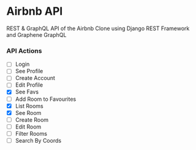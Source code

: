 # Airbnb API

REST & GraphQL API of the Airbnb Clone using Django REST Framework and Graphene GraphQL

### API Actions

- [ ] Login
- [ ] See Profile
- [ ] Create Account
- [ ] Edit Profile
- [X] See Favs
- [ ] Add Room to Favourites
- [x] List Rooms
- [X] See Room
- [ ] Create Room
- [ ] Edit Room
- [ ] Filter Rooms
- [ ] Search By Coords
